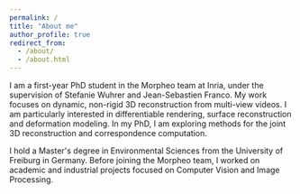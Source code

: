 ```yaml
---
permalink: /
title: "About me"
author_profile: true
redirect_from: 
  - /about/
  - /about.html
---
```




I am a first-year PhD student in the Morpheo team at Inria, under the supervision of Stefanie Wuhrer and Jean-Sebastien Franco. My work focuses on dynamic, non-rigid 3D reconstruction from multi-view videos. I am particularly interested in differentiable rendering, surface reconstruction and deformation modeling. In my PhD, I am exploring methods for the joint 3D reconstruction and correspondence computation.

I hold a Master's degree in Environmental Sciences from the University of Freiburg in Germany. Before joining the Morpheo team, I worked on academic and industrial projects focused on Computer Vision and Image Processing.
